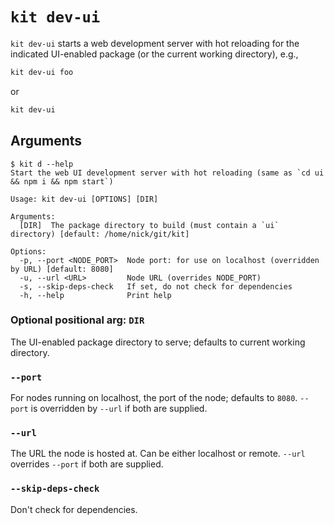 # `kit dev-ui`

`kit dev-ui` starts a web development server with hot reloading for the indicated UI-enabled package (or the current working directory), e.g.,

```bash
kit dev-ui foo
```

or

```bash
kit dev-ui
```

## Arguments

```
$ kit d --help
Start the web UI development server with hot reloading (same as `cd ui && npm i && npm start`)

Usage: kit dev-ui [OPTIONS] [DIR]

Arguments:
  [DIR]  The package directory to build (must contain a `ui` directory) [default: /home/nick/git/kit]

Options:
  -p, --port <NODE_PORT>  Node port: for use on localhost (overridden by URL) [default: 8080]
  -u, --url <URL>         Node URL (overrides NODE_PORT)
  -s, --skip-deps-check   If set, do not check for dependencies
  -h, --help              Print help
```

### Optional positional arg: `DIR`

The UI-enabled package directory to serve; defaults to current working directory.

### `--port`

For nodes running on localhost, the port of the node; defaults to `8080`.
`--port` is overridden by `--url` if both are supplied.

### `--url`

The URL the node is hosted at.
Can be either localhost or remote.
`--url` overrides `--port` if both are supplied.

### `--skip-deps-check`

Don't check for dependencies.
